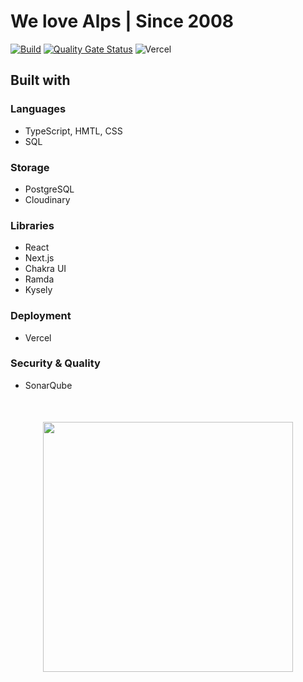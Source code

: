 # We love Alps | Since 2008

[![Build](https://github.com/ondrejhudek/we-love-alps/actions/workflows/build.yml/badge.svg)](https://github.com/ondrejhudek/we-love-alps/actions/workflows/build.yml)
[![Quality Gate Status](https://sonarcloud.io/api/project_badges/measure?project=ondrejhudek_we-love-alps&metric=alert_status)](https://sonarcloud.io/summary/new_code?id=ondrejhudek_we-love-alps)
![Vercel](https://vercelbadge.vercel.app/api/ondrejhudek/we-love-alps)

## Built with

### Languages

- TypeScript, HMTL, CSS
- SQL

### Storage

- PostgreSQL
- Cloudinary

### Libraries

- React
- Next.js
- Chakra UI
- Ramda
- Kysely

### Deployment

- Vercel

### Security & Quality

- SonarQube

<p style="margin-top: 50px; text-align: center;"><img src="https://user-images.githubusercontent.com/2676643/215293295-a46a5e65-9e27-42ba-96e3-f23aaee38508.png" width="400" /></p>
